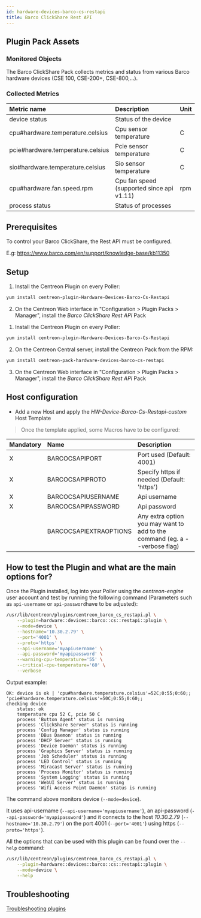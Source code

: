 ```yaml
---
id: hardware-devices-barco-cs-restapi
title: Barco ClickShare Rest API
---
```


## Plugin Pack Assets

### Monitored Objects

The Barco ClickShare Pack collects metrics and status from various Barco hardware devices (CSE 100, CSE-200+, CSE-800,...).

### Collected Metrics

<!--DOCUSAURUS_CODE_TABS-->

<!--Device-->

| Metric name                       | Description                               | Unit |
| :-------------------------------- | :---------------------------------------- | :--- |
| device status                     | Status of the device                      |      |
| cpu#hardware.temperature.celsius  | Cpu sensor temperature                    | C    |
| pcie#hardware.temperature.celsius | Pcie sensor temperature                   | C    |
| sio#hardware.temperature.celsius  | Sio sensor temperature                    | C    |
| cpu#hardware.fan.speed.rpm        | Cpu fan speed (supported since api v1.11) | rpm  |
| process status                    | Status of processes                       |      |

<!--END_DOCUSAURUS_CODE_TABS-->

## Prerequisites

To control your Barco ClickShare, the Rest API must be configured.

E.g: https://www.barco.com/en/support/knowledge-base/kb11350

## Setup

<!--DOCUSAURUS_CODE_TABS-->

<!--Online IMP Licence & IT-100 Editions-->

1. Install the Centreon Plugin on every Poller:

```bash
yum install centreon-plugin-Hardware-Devices-Barco-Cs-Restapi
```

2. On the Centreon Web interface in "Configuration > Plugin Packs > Manager", install the *Barco ClickShare Rest API* Pack

<!--Offline IMP License-->

1. Install the Centreon Plugin on every Poller:

```bash
yum install centreon-plugin-Hardware-Devices-Barco-Cs-Restapi
```

2. On the Centreon Central server, install the Centreon Pack from the RPM:

```bash
yum install centreon-pack-hardware-devices-barco-cs-restapi
```

3. On the Centreon Web interface in "Configuration > Plugin Packs > Manager", install the *Barco ClickShare Rest API* Pack

<!--END_DOCUSAURUS_CODE_TABS-->

## Host configuration 

* Add a new Host and apply the *HW-Device-Barco-Cs-Restapi-custom* Host Template

> Once the template applied, some Macros have to be configured:

| Mandatory | Name                   | Description                                                                |
| :-------- | :--------------------- | :------------------------------------------------------------------------- |
| X         | BARCOCSAPIPORT         | Port used (Default: 4001)                                                  |
| X         | BARCOCSAPIPROTO        | Specify https if needed (Default: 'https')                                 |
| X         | BARCOCSAPIUSERNAME     | Api username                                                               |
| X         | BARCOCSAPIPASSWORD     | Api password                                                               |
|           | BARCOCSAPIEXTRAOPTIONS | Any extra option you may want to add to the command (eg. a --verbose flag) |

## How to test the Plugin and what are the main options for?

Once the Plugin installed, log into your Poller using the *centreon-engine* user account and test by running the following command
(Parameters such as ```api-username``` or ```api-password```have to be adjusted):

```bash
/usr/lib/centreon/plugins/centreon_barco_cs_restapi.pl \
    --plugin=hardware::devices::barco::cs::restapi::plugin \
    --mode=device \
    --hostname='10.30.2.79' \
    --port='4001' \
    --proto='https' \
    --api-username='myapiusername' \
    --api-password='myapipassword' \
    --warning-cpu-temperature='55' \
    --critical-cpu-temperature='60' \
    --verbose
```

Output example:
```
OK: device is ok | 'cpu#hardware.temperature.celsius'=52C;0:55;0:60;; 'pcie#hardware.temperature.celsius'=50C;0:55;0:60;;
checking device
    status: ok
    temperature cpu 52 C, pcie 50 C
    process 'Button Agent' status is running
    process 'ClickShare Server' status is running
    process 'Config Manager' status is running
    process 'DBus Daemon' status is running
    process 'DHCP Server' status is running
    process 'Device Daemon' status is running
    process 'Graphics Server' status is running
    process 'Job Scheduler' status is running
    process 'LED Control' status is running
    process 'Miracast Server' status is running
    process 'Process Monitor' status is running
    process 'System Logging' status is running
    process 'WebUI Server' status is running
    process 'Wifi Access Point Daemon' status is running
```

The command above monitors device (```--mode=device```).

It uses api-username (```--api-username='myapiusername'```), an api-password (```--api-password='myapipassword'```)
and it connects to the host _10.30.2.79_ (```--hostname='10.30.2.79'```)
on the port 4001 (```--port='4001'```) using https (```--proto='https'```).

All the options that can be used with this plugin can be found over the ```--help``` command:

```bash
/usr/lib/centreon/plugins/centreon_barco_cs_restapi.pl \
    --plugin=hardware::devices::barco::cs::restapi::plugin \
    --mode=device \
    --help
```

## Troubleshooting

[Troubleshooting plugins](../tutorials/troubleshooting-plugins.html)

